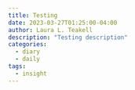 ```yaml
---
title: Testing
date: 2023-03-27T01:25:00-04:00
author: Laura L. Teakell
description: "Testing description"
categories:
  - diary
  - daily
tags:
  - insight
---
```

